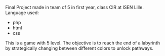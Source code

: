 Final Project made in team of 5 in first year, class CIR at ISEN Lille.
Language used:
- php
- html
- css

This is a game with 5 level. 
The objective is to reach the end of a labyrinth by strategically changing between different colors to unlock pathways.
